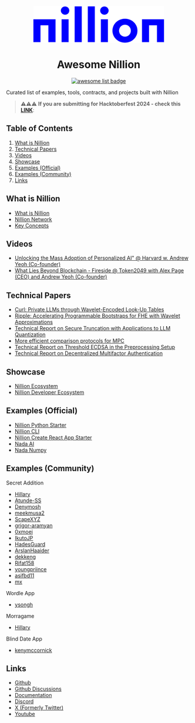 <div align="center">
  <a href="https://www.nillion.com">
    <picture>
    <img alt="nillion logo" src="https://github.com/NillionNetwork/.github/blob/main/assets/nillion.png" width="auto" height="100">
    </picture>
  </a>
  <h1 align="center">Awesome Nillion</h1>
  <p align="center">
    <a href="https://github.com/sindresorhus/awesome">
      <img alt="awesome list badge" src="https://cdn.rawgit.com/sindresorhus/awesome/d7305f38d29fed78fa85652e3a63e154dd8e8829/media/badge.svg">
    </a>
  </p>
</div>

Curated list of examples, tools, contracts, and projects built with Nillion

>  ⚠️⚠️⚠️ **If you are submitting for Hacktoberfest 2024 - check this [LINK](https://github.com/NillionNetwork/awesome-nillion/issues/2)**: 

## Table of Contents
1. [What is Nillion](#what-is-nillion)
2. [Technical Papers](#technical-papers)
3. [Videos](#videos)
4. [Showcase](#showcase)
5. [Examples (Official)](#examples-official)
6. [Examples (Community)](#examples-community)
7. [Links](#links)

## What is Nillion
- [What is Nillion](https://docs.nillion.com/what-is-nillion)
- [Nillion Network](https://docs.nillion.com/network)
- [Key Concepts](https://docs.nillion.com/concepts)

## Videos
- [Unlocking the Mass Adoption of Personalized AI" @ Harvard w. Andrew Yeoh (Co-founder)](https://www.youtube.com/watch?v=loo_MkR94Io)
- [What Lies Beyond Blockchain - Fireside @ Token2049 with Alex Page (CEO) and Andrew Yeoh (Co-founder)](https://www.youtube.com/watch?v=9AEcp-6tm48)

## Technical Papers
- [Curl: Private LLMs through Wavelet-Encoded Look-Up Tables](https://nillion.pub/curl-private-llms-through-dwt-lut.pdf)
- [Ripple: Accelerating Programmable Bootstraps for FHE with Wavelet Approximations](https://eprint.iacr.org/2024/866.pdf)
- [Technical Report on Secure Truncation with Applications to LLM Quantization](https://nillion.pub/secure-truncation-llm-quantization.pdf)
- [More efficient comparison protocols for MPC](https://nillion.pub/comparison.pdf)
- [Technical Report on Threshold ECDSA in the Preprocessing Setup](https://nillion.pub/threshold-ecdsa-preprocessing-setup.pdf)
- [Technical Report on Decentralized Multifactor Authentication](https://nillion.pub/decentralized-multifactor-authentication.pdf)

## Showcase
- [Nillion Ecosystem](https://nillion.com/ecosystem/)
- [Nillion Developer Ecosystem](https://docs.nillion.com/showcase)

## Examples (Official)
- [Nillion Python Starter](https://github.com/NillionNetwork/nillion-python-starter)
- [Nillion CLI](https://github.com/NillionNetwork/create-nillion-app)
- [Nillion Create React App Starter](https://github.com/NillionNetwork/cra-nillion)
- [Nada AI](https://docs.nillion.com/nada-by-example/nada-ai)
- [Nada Numpy](https://docs.nillion.com/nada-by-example/nada-numpy)

## Examples (Community)
Secret Addition
- [Hillary](https://github.com/hilary3211/Nillion-Blind-app)
- [Atunde-SS](https://github.com/Atunde-SS/secrete_addition)
- [Denymosh](https://github.com/denymosh/secret_addition)
- [meekmusa2](https://github.com/meekMusa2/nillion-hacktoberfest)
- [ScapeXYZ](https://github.com/ScapeXYZ/nillibilli/tree/master)
- [grigor-aramyan](https://github.com/grigor-aramyan/hacktoberfest-blind)
- [0xmoei](https://github.com/0xmoei/secret_addition)
- [IkutoJP](https://github.com/IkutoJP/secret_addition)
- [HadesGuard](https://github.com/HadesGuard/secret-addition-app)
- [ArslanHaaider](https://github.com/ArslanHaaider/bllind-assistant)
- [dekkeng](https://github.com/dekkeng/secret_addition)
- [Rifat158](https://github.com/Rifat158/secret_additon)
- [youngpriince](https://github.com/youngpriince/nillion-secret-addition)
- [asifbd11](https://github.com/asifbd11/secret_addition)
- [mx](https://github.com/mxber2022/magic)

Wordle App
- [ysongh](https://github.com/ysongh/Wordle-BlindApp)

Morragame 
- [Hillary](https://github.com/hilary3211/Morragame_Nillion_App.git)

Blind Date App
- [kenymccornick](https://github.com/kenymccornick/blind-date-app)

## Links
- [Github](https://github.com/NillionNetwork)
- [Github Discussions](https://github.com/orgs/NillionNetwork/discussions)
- [Documentation](https://docs.nillion.com/)
- [Discord](https://discord.gg/nillionnetwork)
- [X (Formerly Twitter)](https://twitter.com/nillionnetwork)
- [Youtube](https://www.youtube.com/@nillion)
